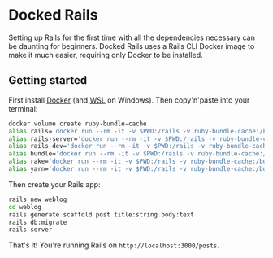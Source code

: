 # Docked Rails

Setting up Rails for the first time with all the dependencies necessary can be daunting for beginners. Docked Rails uses a Rails CLI Docker image to make it much easier, requiring only Docker to be installed.

## Getting started

First install [Docker](https://www.docker.com/products/docker-desktop/) (and [WSL](https://learn.microsoft.com/en-us/windows/wsl/install) on Windows). Then copy'n'paste into your terminal:

```bash
docker volume create ruby-bundle-cache
alias rails='docker run --rm -it -v $PWD:/rails -v ruby-bundle-cache:/bundle ghcr.io/rails/cli'
alias rails-server='docker run --rm -it -v $PWD:/rails -v ruby-bundle-cache:/bundle -p 3000:3000 ghcr.io/rails/cli server -b 0.0.0.0'
alias rails-dev='docker run --rm -it -v $PWD:/rails -v ruby-bundle-cache:/bundle -p 3000:3000 --entrypoint bin/dev ghcr.io/rails/cli'
alias bundle='docker run --rm -it -v $PWD:/rails -v ruby-bundle-cache:/bundle --entrypoint bundle ghcr.io/rails/cli'
alias rake='docker run --rm -it -v $PWD:/rails -v ruby-bundle-cache:/bundle --entrypoint rake ghcr.io/rails/cli'
alias yarn='docker run --rm -it -v $PWD:/rails -v ruby-bundle-cache:/bundle --entrypoint yarn ghcr.io/rails/cli'
```

Then create your Rails app:

```bash
rails new weblog
cd weblog
rails generate scaffold post title:string body:text
rails db:migrate
rails-server
```

That's it! You're running Rails on `http://localhost:3000/posts`.

